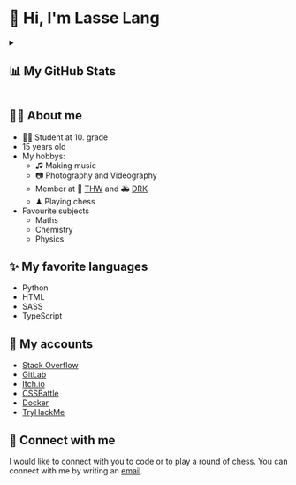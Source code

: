 # 👋 Hi, I'm Lasse Lang

<details>
<summary>

## 📊 My GitHub Stats

</summary>
<img align="left" width=49% alt="My GitHub Stats" src="https://github-readme-stats.vercel.app/api?username=Lasse-Tom-Lang&show_icons=true&hide-border=true&theme=radical" />
<img align="left" width=49% src="http://github-readme-streak-stats.herokuapp.com?user=Lasse-Tom-Lang&theme=radical" />

<img width=49% src="https://github-readme-stats.vercel.app/api/top-langs/?username=lasse-tom-lang&theme=radical&langs_count=10&layout=compact" />
</details>

## 🙍‍♂️ About me
* 👨‍🎓 Student at 10. grade
* 15 years old
* My hobbys:
  * ♫ Making music
  * 📷 Photography and Videography
  * Member at 🚨 [THW](https://www.thw.de/DE/Startseite/startseite_node.html) and 🚑 [DRK](https://www.drk.de)
  * ♟ Playing chess
* Favourite subjects
  * Maths 
  * Chemistry 
  * Physics
## ✨ My favorite languages
* Python
* HTML
* SASS
* TypeScript
## 👤 My accounts
* [Stack Overflow](https://stackoverflow.com/users/18135352/lasse-lang?tab=profile)
* [GitLab](https://gitlab.com/Lasse-Tom-Lang)
* [Itch.io](https://lassetfl.itch.io)
* [CSSBattle](https://cssbattle.dev/player/lasselang)
* [Docker](https://hub.docker.com/u/lassetfl)
* [TryHackMe](https://tryhackme.com/p/LassseTFL)
## 🤝 Connect with me
I would like to connect with you to code or to play a round of chess. You can connect with me by writing an [email](mailto:lasse.lang@gmx.de).
